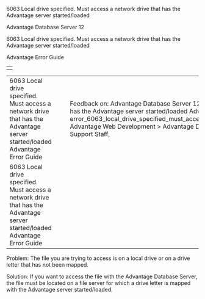 6063 Local drive specified. Must access a network drive that has the Advantage server started/loaded




Advantage Database Server 12  

6063 Local drive specified. Must access a network drive that has the Advantage server started/loaded

Advantage Error Guide

|  |
| --- |
|  |

|  |  |  |  |  |
| --- | --- | --- | --- | --- |
| 6063 Local drive specified. Must access a network drive that has the Advantage server started/loaded  Advantage Error Guide |  |  | Feedback on: Advantage Database Server 12 - 6063 Local drive specified. Must access a network drive that has the Advantage server started/loaded Advantage Error Guide error\_6063\_local\_drive\_specified\_must\_access\_a\_network\_drive\_that\_has\_the\_advantage\_server\_started\_loaded Advantage Web Development > Advantage Delphi OData Client > Delphi OData Components > TODataSet / Dear Support Staff, |  |
| 6063 Local drive specified. Must access a network drive that has the Advantage server started/loaded  Advantage Error Guide |  |  |  |  |

Problem: The file you are trying to access is on a local drive or on a drive letter that has not been mapped.

Solution: If you want to access the file with the Advantage Database Server, the file must be located on a file server for which a drive letter is mapped with the Advantage server started/loaded.